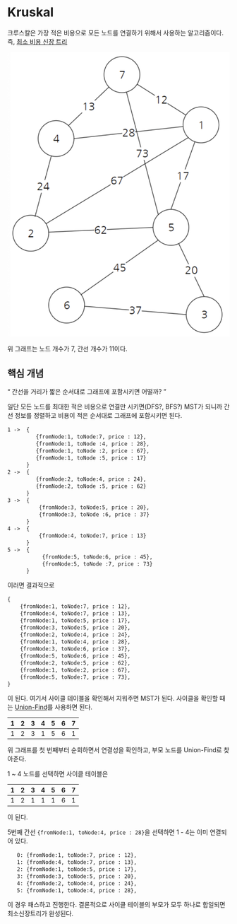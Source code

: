 # Kruskal

크루스칼은 가장 적은 비용으로 모든 노드를 연결하기 위해서 사용하는 알고리즘이다. 즉, [최소 비용 신장 트리](MinimumSpanningTree.md)

![](../img/스크린샷%202024-02-09%2022.11.39.png)

위 그래프는 노드 개수가 7, 간선 개수가 11이다.

## 핵심 개념
<q> 간선을 거리가 짧은 순서대로 그래프에 포함시키면 어떨까? </q>

일단 모든 노드를 최대한 적은 비용으로 연결만 시키면(DFS?, BFS?) MST가 되니까 간선 정보를 정렬하고 비용이 적은 순서대로 그래프에 포함시키면 된다.

```
1 ->  {
         {fromNode:1, toNode:7, price : 12},
         {fromNode:1, toNode :4, price : 28},
         {fromNode:1, toNode :2, price : 67},
         {fromNode:1, toNode :5, price : 17}
      }
2 ->  {
         {fromNode:2, toNode:4, price : 24},
         {fromNode:2, toNode :5, price : 62}
      }
3 ->  {
          {fromNode:3, toNode:5, price : 20},
          {fromNode:3, toNode :6, price : 37}
      }
4 ->  {
          {fromNode:4, toNode:7, price : 13}
      }
5 ->  {
           {fromNode:5, toNode:6, price : 45},
           {fromNode:5, toNode :7, price : 73}
      }

``` 

이러면 결과적으로 

```
{
    {fromNode:1, toNode:7, price : 12},
    {fromNode:4, toNode:7, price : 13},
    {fromNode:1, toNode:5, price : 17},
    {fromNode:3, toNode:5, price : 20},
    {fromNode:2, toNode:4, price : 24},
    {fromNode:1, toNode:4, price : 28},
    {fromNode:3, toNode:6, price : 37},
    {fromNode:5, toNode:6, price : 45},
    {fromNode:2, toNode:5, price : 62},
    {fromNode:1, toNode:2, price : 67},
    {fromNode:5, toNode:7, price : 73},
}
```
이 된다. 여기서 사이클 테이블을 확인해서 지워주면 MST가 된다. 사이클을 확인할 때는 [Union-Find](UnionFind.md)를 사용하면 된다.

|  1  |  2  |  3  |  4  |  5  |  6  |  7  |
|:---:|:---:|:---:|:---:|:---:|:---:|:---:|
|  1  |  2  |  3  |  1  |  5  |  6  |  1  |

위 그래프를 첫 번째부터 순회하면서 연결성을 확인하고, 부모 노드를 Union-Find로 찾아준다. 

1 ~ 4 노드를 선택하면 사이클 테이블은

|  1  |  2  |  3  |  4  |  5  |  6  |  7  |
|:---:|:---:|:---:|:---:|:---:|:---:|:---:|
|  1  |  2  |  1  |  1  |  1  |  6  |  1  |

이 된다.

5번째 간선 `{fromNode:1, toNode:4, price : 28}`을 선택하면 1 - 4는 이미 연결되어 있다.
```
   0: {fromNode:1, toNode:7, price : 12},
   1: {fromNode:4, toNode:7, price : 13},
   2: {fromNode:1, toNode:5, price : 17},
   3: {fromNode:3, toNode:5, price : 20},
   4: {fromNode:2, toNode:4, price : 24},
   5: {fromNode:1, toNode:4, price : 28},
```
이 경우 패스하고 진행한다. 결론적으로 사이클 테이블의 부모가 모두 하나로 합일되면
최소신장트리가 완성된다. 

